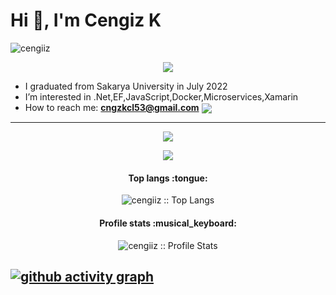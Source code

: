 <h1>Hi 👋, I'm Cengiz K</h1>
<p><img src="https://komarev.com/ghpvc/?username=cengiiz" alt="cengiiz" /> </p>
<p align="center">
    <img src="https://user-images.githubusercontent.com/64419094/216331416-3d566c3e-e8a0-45d5-ba0d-3b621ecff0c9.gif" />
</p>



- I graduated from Sakarya University in July 2022
- I’m interested in .Net,EF,JavaScript,Docker,Microservices,Xamarin
- How to reach me: **cngzkcl53@gmail.com**   <a href="https://www.linkedin.com/in/cengizhan-kocal/" target="blank"><img align="center" src="https://skillicons.dev/icons?i=linkedin&theme=light"/></a>
----
<p align="center">
    <img src="https://skillicons.dev/icons?i=c,cpp,cs,dotnet,py,html,css,javascript,bootstrap,git" />

</p>
<p align="center">
    <img src="https://skillicons.dev/icons?i=mysql,postgres,visualstudio,vscode,aws,cloudflare,postman" />
</p>

<h4 align="center">Top langs :tongue:</h4>

<p align="center"><img src="https://github-readme-stats.vercel.app/api/top-langs/?username=cengiiz&hide=scss,less,ruby,powershell,c&layout=compact" alt="cengiiz :: Top Langs" /></p>

<h4 align="center">Profile stats :musical_keyboard:</h4>

<p align="center"><img src="https://github-readme-stats.vercel.app/api?username=cengiiz&show_icons=true" alt="cengiiz :: Profile Stats" /></p>

[![github activity graph](https://github-readme-activity-graph.cyclic.app/graph?username=cengiiz)](https://github.com/cengiiz/github-readme-activity-graph)
----



